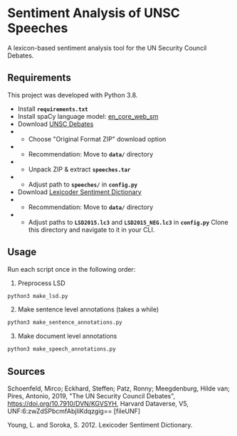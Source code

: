 # Sentiment Analysis of UNSC Speeches

A lexicon-based sentiment analysis tool for the UN Security Council Debates.  



## Requirements
This project was developed with Python 3.8.

* Install **`requirements.txt`**
* Install spaCy language model: [en_core_web_sm](https://spacy.io/models/en)
* Download [UNSC Debates](https://dataverse.harvard.edu/dataset.xhtml?persistentId=doi:10.7910/DVN/KGVSYH)
* * Choose "Original Format ZIP" download option
* * Recommendation: Move to **`data/`** directory
* * Unpack ZIP & extract **`speeches.tar`**
* * Adjust path to **`speeches/`** in **`config.py`**
* Download [Lexicoder Sentiment Dictionary](http://www.snsoroka.com/data-lexicoder/)
* * Recommendation: Move to **`data/`** directory
* * Adjust paths to **`LSD2015.lc3`** and **`LSD2015_NEG.lc3`** in **`config.py`**
Clone this directory and navigate to it in your CLI.

## Usage
Run each script once in the following order: 
1. Preprocess LSD
```bash
python3 make_lsd.py
```  
2. Make sentence level annotations (takes a while)
```bash
python3 make_sentence_annotations.py
```  
3. Make document level annotations
```bash
python3 make_speech_annotations.py
```  

## Sources
Schoenfeld, Mirco; Eckhard, Steffen; Patz, Ronny; Meegdenburg, Hilde van; Pires, Antonio, 2019, "The UN Security Council Debates", https://doi.org/10.7910/DVN/KGVSYH, Harvard Dataverse, V5, UNF:6:zwZdSPbcmfAbjIiKdqzgig== [fileUNF]

Young, L. and Soroka, S. 2012. Lexicoder Sentiment Dictionary.